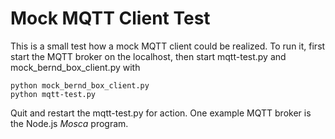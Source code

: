 # Mock MQTT Client Test

This is a small test how a mock MQTT client could be realized. To run it, first start the MQTT broker on the localhost, then start mqtt-test.py and mock_bernd_box_client.py with

    python mock_bernd_box_client.py
    python mqtt-test.py

Quit and restart the mqtt-test.py for action. One example MQTT broker is the Node.js _Mosca_ program.
